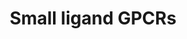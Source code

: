 ---
annotations:
- type: Pathway Ontology
  value: G protein mediated signaling pathway
authors:
- MaintBot
- Egonw
- Lindarieswijk
- Khanspers
- Eweitz
description: 'G protein–coupled receptors (GPCRs) which are also known as seven-(pass)-transmembrane
  domain receptors, 7TM receptors, heptahelical receptors, serpentine receptor, and
  G protein–linked receptors (GPLR), constitute a large protein family of receptors
  that detect molecules outside the cell and activate internal signal transduction
  pathways and, ultimately, cellular responses. Coupling with G proteins, they are
  called seven-transmembrane receptors because they pass through the cell membrane
  seven times. Source: [https://en.wikipedia.org/wiki/G_protein–coupled_receptor Wikipedia]  These
  small ligand receptors are part of the Rhodopsin-like family of GPCRs. Source: [https://en.wikipedia.org/wiki/Rhodopsin-like_receptors
  Wikipedia]'
last-edited: 2021-05-19
organisms:
- Gallus gallus
redirect_from:
- /index.php/Pathway:WP746
- /instance/WP746
schema-jsonld:
- '@context': https://schema.org/
  '@id': https://wikipathways.github.io/pathways/WP746.html
  '@type': Dataset
  creator:
    '@type': Organization
    name: WikiPathways
  description: 'G protein–coupled receptors (GPCRs) which are also known as seven-(pass)-transmembrane
    domain receptors, 7TM receptors, heptahelical receptors, serpentine receptor,
    and G protein–linked receptors (GPLR), constitute a large protein family of receptors
    that detect molecules outside the cell and activate internal signal transduction
    pathways and, ultimately, cellular responses. Coupling with G proteins, they are
    called seven-transmembrane receptors because they pass through the cell membrane
    seven times. Source: [https://en.wikipedia.org/wiki/G_protein–coupled_receptor
    Wikipedia]  These small ligand receptors are part of the Rhodopsin-like family
    of GPCRs. Source: [https://en.wikipedia.org/wiki/Rhodopsin-like_receptors Wikipedia]'
  keywords:
  - Acid
  - PTGER2
  - Cannabinoid
  - PTGER3
  - PTGER4
  - PTAFR
  - MTNR1B
  - CNR2
  - EDG5
  - EDG3
  - Mel-1C
  - TBXA2R
  - PTGDR
  - Melatonin
  - EDG2
  - PTGFR
  - PTGER1
  - Lysophosphatidic
  - CNR1
  - PTGIR
  - S1PR1
  - EDG6
  - MTNR1A
  - Prostanoids
  license: CC0
  name: Small ligand GPCRs
seo: CreativeWork
title: Small ligand GPCRs
wpid: WP746
---